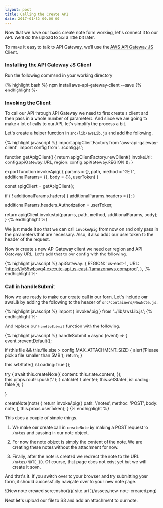 ```yaml
---
layout: post
title: Calling the Create API
date: 2017-01-23 00:00:00
---
```


Now that we have our basic create note form working, let's connect it to our API. We'll do the upload to S3 a little bit later.

To make it easy to talk to API Gateway, we'll use the [AWS API Gateway JS Client](https://github.com/kndt84/aws-api-gateway-client).

### Installing the API Gateway JS Client

Run the following command in your working directory

{% highlight bash %}
npm install aws-api-gateway-client --save
{% endhighlight %}

### Invoking the Client

To call our API through API Gateway we need to first create a client and then pass in a whole number of parameters. And since we are going to make a lot of calls to our API, let's simplify the process a bit.

Let's create a helper function in `src/lib/awsLib.js` and add the following.

{% highlight javascript %}
import apigClientFactory from 'aws-api-gateway-client';
import config from '../config.js';

function getApigClient() {
  return apigClientFactory.newClient({
    invokeUrl: config.apiGateway.URL,
    region: config.apiGateway.REGION
  });
}

export function invokeApig(
  { params = {},
    path,
    method = 'GET',
    additionalParams= {},
    body = {}}, userToken) {

  const apigClient = getApigClient();

  if ( ! additionalParams.haders) {
    additionalParams.headers = {};
  }

  additionalParams.headers.Authorization = userToken;

  return apigClient.invokeApi(params, path, method, additionalParams, body);
}
{% endhighlight %}

We just made it so that we can call `invokeApig` from now on and only pass in the parameters that are necessary. Also, it also adds our user token to the header of the request.

Now to create a new API Gateway client we need our region and API Gateway URL. Let's add that to our config with the following.

{% highlight javascript %}
apiGateway: {
  REGION: 'us-east-1',
  URL: 'https://ly55wbovq4.execute-api.us-east-1.amazonaws.com/prod',
},
{% endhighlight %}

### Call in handleSubmit

Now we are ready to make our create call in our form. Let's include our awsLib by adding the following to the header of `src/containers/NewNote.js`.

{% highlight javascript %}
import { invokeApig } from '../lib/awsLib.js';
{% endhighlight %}

And replace our `handleSubmit` function with the following.


{% highlight javascript %}
handleSubmit = async (event) => {
  event.preventDefault();

  if (this.file && this.file.size > config.MAX_ATTACHMENT_SIZE) {
    alert('Please pick a file smaller than 5MB');
    return;
  }

  this.setState({ isLoading: true });

  try {
    await this.createNote({
      content: this.state.content,
    });
    this.props.router.push('/');
  }
  catch(e) {
    alert(e);
    this.setState({ isLoading: false });
  }

}

createNote(note) {
  return invokeApig({
    path: '/notes',
    method: 'POST',
    body: note,
  }, this.props.userToken);
}
{% endhighlight %}

This does a couple of simple things.

1. We make our create call in `createNote` by making a POST request to `/notes` and passing in our note object.

2. For now the note object is simply the content of the note. We are creating these notes without the attachment for now.

3. Finally, after the note is created we redirect the note to the URL `/notes/NOTE_ID`. Of course, that page does not exist yet but we will create it soon.

And that's it. If you switch over to your browser and try submitting your form, it should successfully navigate over to your new note page.

![New note created screenshot]({{ site.url }}/assets/new-note-created.png)

Next let's upload our file to S3 and add an attachment to our note.



